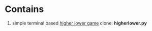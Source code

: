 # Contains
1. simple terminal based [higher lower game](http://www.higherlowergame.com/) clone: **higherlower.py**